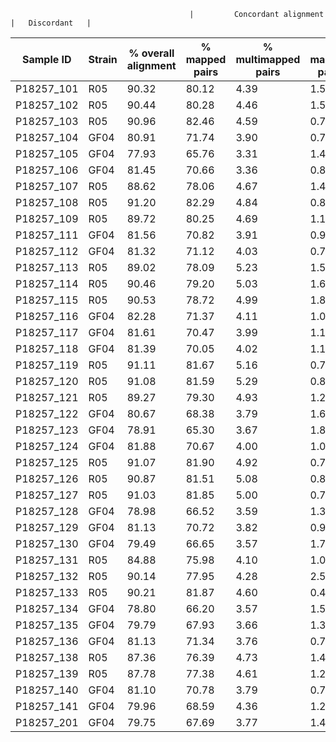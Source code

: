                                             |         Concordant alignment         |   Discordant   |
| Sample ID  | Strain | % overall alignment | % mapped pairs | % multimapped pairs | % mapped pairs |
|------------|--------|---------------------|----------------|---------------------|----------------|
| P18257_101 |  R05   |        90.32        |     80.12      |         4.39        |      1.56      |
| P18257_102 |  R05   |        90.44        |     80.28      |         4.46        |      1.52      |
| P18257_103 |  R05   |        90.96        |     82.46      |         4.59        |      0.72      |
| P18257_104 |  GF04  |        80.91        |     71.74      |         3.90        |      0.76      |
| P18257_105 |  GF04  |        77.93        |     65.76      |         3.31        |      1.46      |
| P18257_106 |  GF04  |        81.45        |     70.66      |         3.36        |      0.84      |
| P18257_107 |  R05   |        88.62        |     78.06      |         4.67        |      1.40      |
| P18257_108 |  R05   |        91.20        |     82.29      |         4.84        |      0.87      |
| P18257_109 |  R05   |        89.72        |     80.25      |         4.69        |      1.17      |
| P18257_111 |  GF04  |        81.56        |     70.82      |         3.91        |      0.96      |
| P18257_112 |  GF04  |        81.32        |     71.12      |         4.03        |      0.78      |
| P18257_113 |  R05   |        89.02        |     78.09      |         5.23        |      1.52      |
| P18257_114 |  R05   |        90.46        |     79.20      |         5.03        |      1.64      |
| P18257_115 |  R05   |        90.53        |     78.72      |         4.99        |      1.82      |
| P18257_116 |  GF04  |        82.28        |     71.37      |         4.11        |      1.02      |
| P18257_117 |  GF04  |        81.61        |     70.47      |         3.99        |      1.10      |
| P18257_118 |  GF04  |        81.39        |     70.05      |         4.02        |      1.11      |
| P18257_119 |  R05   |        91.11        |     81.67      |         5.16        |      0.75      |
| P18257_120 |  R05   |        91.08        |     81.59      |         5.29        |      0.86      |
| P18257_121 |  R05   |        89.27        |     79.30      |         4.93        |      1.20      |
| P18257_122 |  GF04  |        80.67        |     68.38      |         3.79        |      1.63      |
| P18257_123 |  GF04  |        78.91        |     65.30      |         3.67        |      1.80      |
| P18257_124 |  GF04  |        81.88        |     70.67      |         4.00        |      1.05      |
| P18257_125 |  R05   |        91.07        |     81.90      |         4.92        |      0.79      |
| P18257_126 |  R05   |        90.87        |     81.51      |         5.08        |      0.84      |
| P18257_127 |  R05   |        91.03        |     81.85      |         5.00        |      0.78      |
| P18257_128 |  GF04  |        78.98        |     66.52      |         3.59        |      1.39      |
| P18257_129 |  GF04  |        81.13        |     70.72      |         3.82        |      0.94      |
| P18257_130 |  GF04  |        79.49        |     66.65      |         3.57        |      1.71      |
| P18257_131 |  R05   |        84.88        |     75.98      |         4.10        |      1.03      |
| P18257_132 |  R05   |        90.14        |     77.95      |         4.28        |      2.56      |
| P18257_133 |  R05   |        90.21        |     81.87      |         4.60        |      0.48      |
| P18257_134 |  GF04  |        78.80        |     66.20      |         3.57        |      1.59      |
| P18257_135 |  GF04  |        79.79        |     67.93      |         3.66        |      1.39      |
| P18257_136 |  GF04  |        81.13        |     71.34      |         3.76        |      0.75      |
| P18257_138 |  R05   |        87.36        |     76.39      |         4.73        |      1.46      |
| P18257_139 |  R05   |        87.78        |     77.38      |         4.61        |      1.26      |
| P18257_140 |  GF04  |        81.10        |     70.78      |         3.79        |      0.73      |
| P18257_141 |  GF04  |        79.96        |     68.59      |         4.36        |      1.21      |
| P18257_201 |  GF04  |        79.75        |     67.69      |         3.77        |      1.42      |
